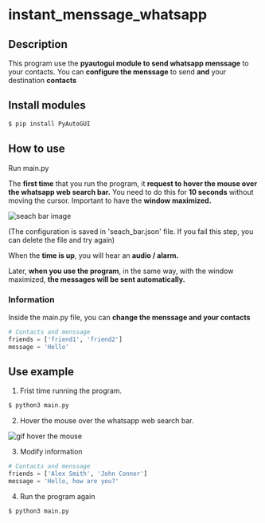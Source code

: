 # instant_menssage_whatsapp
## Description
This program use the **pyautogui module to send whatsapp menssage** to your contacts.
You can **configure the menssage** to send **and** your destination **contacts**

## Install modules
``` bash
$ pip install PyAutoGUI
``` 

## How to use
Run main.py

The **first time** that you run the program, it **request to hover the mouse over the whatsapp web search bar.** You need to do this for **10 seconds** without moving the cursor.
Important to have the **window maximized.**

![seach bar image]()

(The configuration is saved in 'seach_bar.json' file. If you fail this step, you can delete the file and try again)

When the **time is up**, you will hear an **audio / alarm.**

Later, **when you use the program**, in the same way, with the window maximized, **the messages will be sent automatically.**

### Information

Inside the main.py file, you can **change the menssage and your contacts**

``` python
# Contacts and menssage
friends = ['friend1', 'friend2']
message = 'Hello'
``` 
## Use example

1. Frist time running the program. 

``` bash
$ python3 main.py
``` 

2. Hover the mouse over the whatsapp web search bar.

![gif hover the mouse]()

3. Modify information

``` python
# Contacts and menssage
friends = ['Alex Smith', 'John Connor']
message = 'Hello, how are you?'
``` 

4. Run the program again


``` bash
$ python3 main.py
``` 